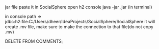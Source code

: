 jar file paste it in SocialSphere
open h2 console
  java -jar <filename>.jar  (in terminal)

in console path => jdbc:h2:file:C:/Users/dheer/IdeaProjects/SocialSphere/SocialSphere
it will create .mv file, make sure to make the connection to that file(do not copy .mv)

DELETE FROM COMMENTS;

